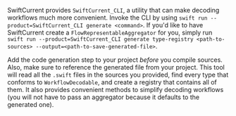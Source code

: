 SwiftCurrent provides `SwiftCurrent_CLI`, a utility that can make decoding workflows much more convenient. Invoke the CLI by using `swift run --product=SwiftCurrent_CLI generate <command>`. If you'd like to have SwiftCurrent create a `FlowRepresentableAggregator` for you, simply run `swift run --product=SwiftCurrent_CLI generate type-registry <path-to-sources> --output=<path-to-save-generated-file>`. 

Add the code generation step to your project *before* you compile sources. Also, make sure to reference the generated file from your project. This tool will read all the `.swift` files in the sources you provided, find every type that conforms to `WorkflowDecodable`, and create a registry that contains all of them. It also provides convenient methods to simplify decoding workflows (you will not have to pass an aggregator because it defaults to the generated one).
